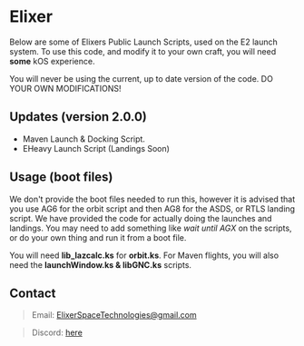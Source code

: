 # Elixer

Below are some of Elixers Public Launch Scripts, used on the E2 launch system. 
To use this code, and modify it to your own craft, you will need **some** kOS experience.

You will never be using the current, up to date version of the code. DO YOUR OWN MODIFICATIONS!

## Updates (version 2.0.0)

* Maven Launch & Docking Script.
* EHeavy Launch Script (Landings Soon)

## Usage (boot files)

We don't provide the boot files needed to run this, however it is advised that you use AG6 for the orbit script
and then AG8 for the ASDS, or RTLS landing script. We have provided the code for actually doing the launches and landings.
You may need to add something like *wait until AGX* on the scripts, or do your own thing and run it from a boot file.

You will need **lib_lazcalc.ks** for **orbit.ks**.
For Maven flights, you will also need the **launchWindow.ks & libGNC.ks** scripts.

## Contact

> Email: ElixerSpaceTechnologies@gmail.com 

> Discord: [here](https://discord.gg/ukGAYUF)

